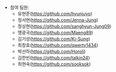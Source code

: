 - 참여 팀원:
    - 유현준(https://github.com/hyunjuyo)
    - 정서현(https://github.com/Jenna-Jung)
    - 정상현(https://github.com/sanghyun-Jung09)
    - 맹광국(https://github.com/Maeng89)
    - 김기성(https://github.com/Ki-Sung)
    - 최창효(https://github.com/qwerty1434)
    - 박선하(https://github.com/Horoli)
    - 김한빈(https://github.com/talkin24)
    - 최현숙(https://github.com/sooksok)
